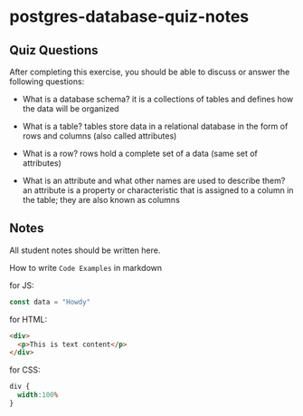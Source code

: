 # postgres-database-quiz-notes

## Quiz Questions

After completing this exercise, you should be able to discuss or answer the following questions:

- What is a database schema?
it is a collections of tables and defines how the data will be organized

- What is a table?
tables store data in a relational database in the form of rows and columns (also called attributes)

- What is a row?
rows hold a complete set of a data (same set of attributes)

- What is an attribute and what other names are used to describe them?
an attribute is a property or characteristic that is assigned to a column in the table; they are also known as columns


## Notes

All student notes should be written here.


How to write `Code Examples` in markdown

for JS:
```javascript
const data = "Howdy"
```

for HTML:
```html
<div>
  <p>This is text content</p>
</div>
```

for CSS:
```css
div {
  width:100%
}
```

